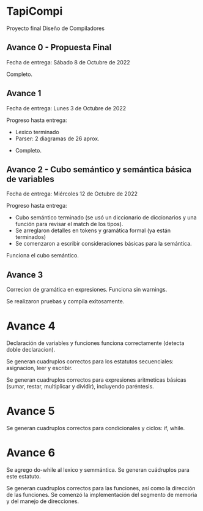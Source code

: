 # TapiCompi
 Proyecto final Diseño de Compiladores

## Avance 0 - Propuesta  Final
Fecha de entrega: Sábado 8 de Octubre de 2022

Completo. 

## Avance 1
Fecha de entrega: Lunes 3 de Octubre de 2022

Progreso hasta entrega:
- Lexico terminado
- Parser: 2 diagramas de 26 aprox.

* Completo.

## Avance 2 - Cubo semántico y semántica básica de variables
Fecha de entrega: Miércoles 12 de Octubre de 2022

Progreso hasta entrega:
- Cubo semántico terminado (se usó un diccionario de diccionarios y una función para revisar el match de los tipos).
- Se arreglaron detalles en tokens y gramática formal (ya están terminados)
- Se comenzaron a escribir consideraciones básicas para la semántica.

Funciona el cubo semántico.

## Avance 3
Correcion de gramática en expresiones.
Funciona sin warnings.

Se realizaron pruebas y compila exitosamente.

# Avance 4
Declaración de variables y funciones funciona correctamente (detecta doble declaracion).

Se generan cuadruplos correctos para los estatutos secuenciales: asignacion, leer y escribir.

Se generan cuadruplos correctos para expresiones aritmeticas básicas (sumar, restar, multiplicar y dividir), incluyendo paréntesis.

# Avance 5
Se generan cuadruplos correctos para condicionales y ciclos: if, while.

# Avance 6
Se agrego do-while al lexico y semmántica. Se generan cuádruplos para este estatuto.

Se generan cuadruplos correctos para las funciones, así como la dirección de las funciones.
Se comenzó la implementación del segmento de memoria y del manejo de direcciones.